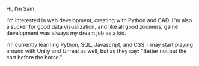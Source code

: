  Hi, I’m Sam
 
 I’m interested in web development, creating with Python and CAD. I"m also a sucker for good data visualization, 
 and like all good zoomers, game development was always my dream job as a kid.



I’m currently learning Python, SQL, Javascript, and CSS. I may start playing around with Unity and Unreal as well,
but as they say: "Better not put the cart before the horse."




<!---
samgreenlees/samgreenlees is a ✨ special ✨ repository because its `README.md` (this file) appears on your GitHub profile.
You can click the Preview link to take a look at your changes.
--->
